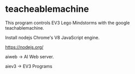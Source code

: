 # teacheablemachine

This program controls EV3 Lego Mindstorms with the google teachablemachine.

Install nodejs Chrome's V8 JavaScript engine.

https://nodejs.org/



aiweb -> AI Web server.

aiev3 -> EV3 Programs
